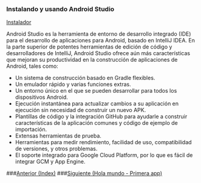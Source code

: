 ### Instalando y usando Android Studio

[Instalador](https://developer.android.com/studio/install.html)

Android Studio es la herramienta de entorno de desarrollo integrado (IDE) para el desarrollo de aplicaciones para Android, basado en IntelliJ IDEA. En la parte superior de potentes herramientas de edición de código y desarrolladores de IntelliJ, Android Studio ofrece aún más características que mejoran su productividad en la construcción de aplicaciones de Android, tales como:

- Un sistema de construcción basado en Gradle flexibles.
- Un emulador rápido y varias funciones extras.
- Un entorno único en el que se pueden desarrollar para todos los dispositivos Android.
- Ejecución instantánea para actualizar cambios a su aplicación en ejecución sin necesidad de construir un nuevo APK.
- Plantillas de código y la integración GitHub para ayudarle a construir características de la aplicación comunes y código de ejemplo de importación.
- Extensas herramientas de prueba.
- Herramientas para medir rendimiento, facilidad de uso, compatibilidad de versiones, y otros problemas.
- El soporte integrado para Google Cloud Platform, por lo que es fácil de integrar GCM y App Engine.


###[Anterior (Index)](/chapter2.md)
###[Siguiente (Hola mundo - Primera app)](/chapter2/topic2.md)